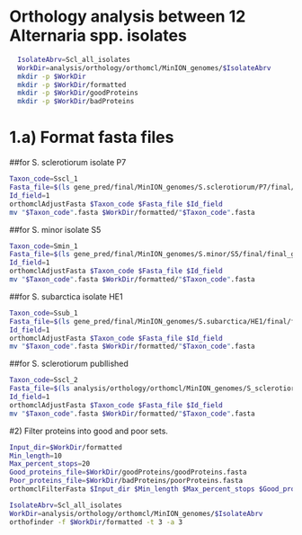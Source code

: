 # Orthology analysis between 12 Alternaria spp. isolates

```bash
  IsolateAbrv=Scl_all_isolates
  WorkDir=analysis/orthology/orthomcl/MinION_genomes/$IsolateAbrv
  mkdir -p $WorkDir
  mkdir -p $WorkDir/formatted
  mkdir -p $WorkDir/goodProteins
  mkdir -p $WorkDir/badProteins  
```

# 1.a) Format fasta files

##for S. sclerotiorum isolate P7
```bash
Taxon_code=Sscl_1
Fasta_file=$(ls gene_pred/final/MinION_genomes/S.sclerotiorum/P7/final/final_genes_appended_renamed.pep.fasta)
Id_field=1
orthomclAdjustFasta $Taxon_code $Fasta_file $Id_field
mv "$Taxon_code".fasta $WorkDir/formatted/"$Taxon_code".fasta
```

##for S. minor isolate S5
```bash
Taxon_code=Smin_1
Fasta_file=$(ls gene_pred/final/MinION_genomes/S.minor/S5/final/final_genes_appended_renamed.pep.fasta)
Id_field=1
orthomclAdjustFasta $Taxon_code $Fasta_file $Id_field
mv "$Taxon_code".fasta $WorkDir/formatted/"$Taxon_code".fasta
```

##for S. subarctica isolate HE1
```bash
Taxon_code=Ssub_1
Fasta_file=$(ls gene_pred/final/MinION_genomes/S.subarctica/HE1/final/final_genes_appended_renamed.pep.fasta)
Id_field=1
orthomclAdjustFasta $Taxon_code $Fasta_file $Id_field
mv "$Taxon_code".fasta $WorkDir/formatted/"$Taxon_code".fasta
```

##for S. sclerotiorum publlished
```bash
Taxon_code=Sscl_2
Fasta_file=$(ls analysis/orthology/orthomcl/MinION_genomes/S_sclerotiorum_1980_edit.fasta)
Id_field=1
orthomclAdjustFasta $Taxon_code $Fasta_file $Id_field
mv "$Taxon_code".fasta $WorkDir/formatted/"$Taxon_code".fasta
```

#2) Filter proteins into good and poor sets.
```bash
Input_dir=$WorkDir/formatted
Min_length=10
Max_percent_stops=20
Good_proteins_file=$WorkDir/goodProteins/goodProteins.fasta
Poor_proteins_file=$WorkDir/badProteins/poorProteins.fasta
orthomclFilterFasta $Input_dir $Min_length $Max_percent_stops $Good_proteins_file $Poor_proteins_file
```

```bash 
IsolateAbrv=Scl_all_isolates
WorkDir=analysis/orthology/orthomcl/MinION_genomes/$IsolateAbrv
orthofinder -f $WorkDir/formatted -t 3 -a 3
```
